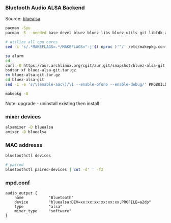 ### Bluetooth Audio ALSA Backend
Source: [bluealsa](https://github.com/Arkq/bluez-alsa)
```sh
pacman -Syu
pacman -S --needed base-devel bluez bluez-libs bluez-utils git libfdk-aac sbc

# utilize all cpu cores
sed -i 's/.*MAKEFLAGS=.*/MAKEFLAGS="-j'$( nproc )'"/' /etc/makepkg.conf

su alarm
cd
curl -O https://aur.archlinux.org/cgit/aur.git/snapshot/bluez-alsa-git.tar.gz
bsdtar xf bluez-alsa-git.tar.gz
rm bluez-alsa-git.tar.gz
cd bluez-alsa-git
sed -i -e 's/\(enable-aac\)/\1 --enable-ofono --enable-debug/' PKGBUILD

makepkg -A
```
Note: upgrade - uninstall existing then install

### mixer devices
```sh
alsamixer -D bluealsa
amixer -D bluealsa
```
### MAC addresss
```sh
bluetoothctl devices

# paired
bluetoothctl paired-devices | cut -d' ' -f2
```
### mpd.conf
```
audio_output {
	name           "Bluetooth"
	device         "bluealsa:DEV=xx:xx:xx:xx:xx:xx,PROFILE=a2dp"
	type           "alsa"
	mixer_type     "software"
}
```
